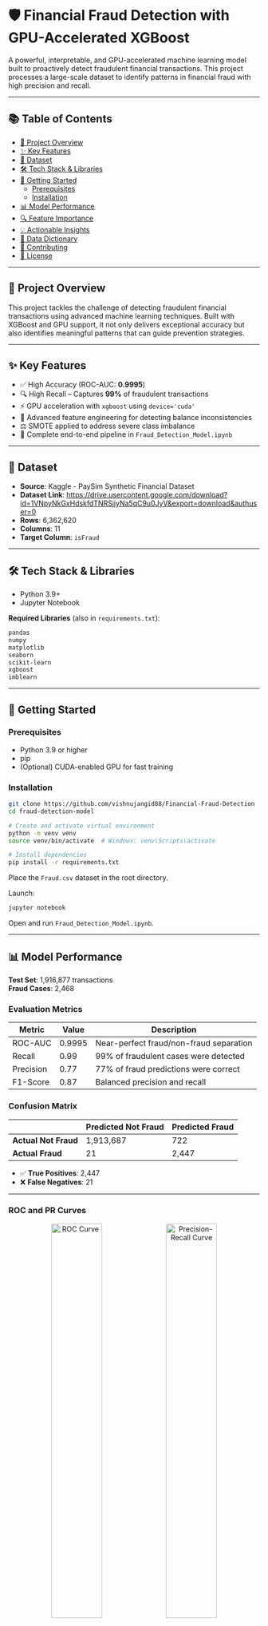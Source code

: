 # 🛡️ Financial Fraud Detection with GPU-Accelerated XGBoost

A powerful, interpretable, and GPU-accelerated machine learning model built to proactively detect fraudulent financial transactions. This project processes a large-scale dataset to identify patterns in financial fraud with high precision and recall.

---

## 📚 Table of Contents

- [🌟 Project Overview](#-project-overview)
- [✨ Key Features](#-key-features)
- [💾 Dataset](#-dataset)
- [🛠️ Tech Stack & Libraries](#️-tech-stack--libraries)
- [🚀 Getting Started](#-getting-started)
  - [Prerequisites](#prerequisites)
  - [Installation](#installation)
- [📊 Model Performance](#-model-performance)
- [🔍 Feature Importance](#-feature-importance)
- [💡 Actionable Insights](#-actionable-insights)
- [📑 Data Dictionary](#-data-dictionary)
- [🤝 Contributing](#-contributing)
- [📜 License](#-license)

---

## 🌟 Project Overview

This project tackles the challenge of detecting fraudulent financial transactions using advanced machine learning techniques. Built with XGBoost and GPU support, it not only delivers exceptional accuracy but also identifies meaningful patterns that can guide prevention strategies.

---

## ✨ Key Features

- ✅ High Accuracy (ROC-AUC: **0.9995**)
- 🔍 High Recall – Captures **99%** of fraudulent transactions
- ⚡ GPU acceleration with `xgboost` using `device='cuda'`
- 🧪 Advanced feature engineering for detecting balance inconsistencies
- ⚖️ SMOTE applied to address severe class imbalance
- 📒 Complete end-to-end pipeline in `Fraud_Detection_Model.ipynb`

---

## 💾 Dataset

- **Source**: Kaggle - PaySim Synthetic Financial Dataset
- **Dataset Link**: https://drive.usercontent.google.com/download?id=1VNpyNkGxHdskfdTNRSjjyNa5qC9u0JyV&export=download&authuser=0
- **Rows**: 6,362,620
- **Columns**: 11
- **Target Column**: `isFraud`

---

## 🛠️ Tech Stack & Libraries

- Python 3.9+
- Jupyter Notebook

**Required Libraries** (also in `requirements.txt`):

```txt
pandas
numpy
matplotlib
seaborn
scikit-learn
xgboost
imblearn
```

---

## 🚀 Getting Started

### Prerequisites

- Python 3.9 or higher
- pip
- (Optional) CUDA-enabled GPU for fast training

### Installation

```bash
git clone https://github.com/vishnujangid88/Financial-Fraud-Detection
cd fraud-detection-model

# Create and activate virtual environment
python -m venv venv
source venv/bin/activate  # Windows: venv\Scripts\activate

# Install dependencies
pip install -r requirements.txt
```

Place the `Fraud.csv` dataset in the root directory.

Launch:

```bash
jupyter notebook
```

Open and run `Fraud_Detection_Model.ipynb`.

---

## 📊 Model Performance

**Test Set**: 1,916,877 transactions  
**Fraud Cases**: 2,468

### Evaluation Metrics

| Metric        | Value  | Description                                  |
|---------------|--------|----------------------------------------------|
| ROC-AUC       | 0.9995 | Near-perfect fraud/non-fraud separation       |
| Recall        | 0.99   | 99% of fraudulent cases were detected         |
| Precision     | 0.77   | 77% of fraud predictions were correct         |
| F1-Score      | 0.87   | Balanced precision and recall                 |

### Confusion Matrix

|                   | Predicted Not Fraud | Predicted Fraud |
|-------------------|---------------------|-----------------|
| **Actual Not Fraud** | 1,913,687         | 722             |
| **Actual Fraud**     | 21                | 2,447           |

- ✅ **True Positives**: 2,447  
- ❌ **False Negatives**: 21

---

### ROC and PR Curves

<p align="center">
  <img src="https://github.com/user-attachments/assets/90437012-d2c4-42a6-bc72-05e599c7b44f" width="45%" alt="ROC Curve">
  <img src="images/pr_curve.png" width="45%" alt="Precision-Recall Curve">
</p>

> **Note**: Save the ROC and Precision-Recall plots from the notebook as `roc_curve.png` and `pr_curve.png` in an `images/` folder.

---

## 🔍 Feature Importance

Top predictors of fraud:

- **`newbalanceOrig`** – Final sender balance
- **`errorBalanceOrig`** – Custom anomaly feature
- **`amount`** – Transaction amount
- **`type`** – Transaction type (e.g., TRANSFER, CASH_OUT)

> Engineered features like `errorBalanceOrig` were especially effective at surfacing fraud patterns.

---

## 💡 Actionable Insights

- **Real-Time Scoring**: Integrate the model to flag transactions during execution.
- **Fraud Rule Automation**: Flag any transaction with non-zero accounting errors.
- **Transaction-Type Filters**: Apply additional scrutiny to high-risk transaction types (e.g., TRANSFER, CASH_OUT).

---

## 📑 Data Dictionary

**step** — Maps a unit of time in the real world. In this case, 1 step is 1 hour of time. Total steps: 744 (30 days simulation).

**type** — Transaction type: CASH-IN, CASH-OUT, DEBIT, PAYMENT, and TRANSFER.

**amount** — Amount of the transaction in local currency.

**nameOrig** — Customer who initiated the transaction.

**oldbalanceOrg** — Initial balance of the sender before the transaction.

**newbalanceOrig** — New balance of the sender after the transaction.

**nameDest** — Customer who is the recipient of the transaction.

**oldbalanceDest** — Initial balance of the recipient before the transaction. (Note: No info for merchants — names starting with ‘M’.)

**newbalanceDest** — New balance of the recipient after the transaction. (Note: No info for merchants — names starting with ‘M’.)

**isFraud** — Indicates if the transaction was fraudulent. Fraudulent behavior simulates agents taking control of customer accounts and draining funds via TRANSFER followed by CASH_OUT.

**isFlaggedFraud** — Flags illegal attempts to transfer more than 200,000 in a single transaction.

---

## 🤝 Contributing

We welcome community contributions! Here’s how:

```bash
# Fork the repo and create your branch
git checkout -b feature/YourFeature

# Make changes and commit
git commit -m "Added a new feature"

# Push and open a Pull Request
git push origin feature/YourFeature
```

---

## 📜 License

This project is licensed under the [MIT License](LICENSE).

---

> Built with ❤️ to empower financial systems against fraud using fast, interpretable AI.
